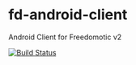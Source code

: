 fd-android-client
=================

Android Client for Freedomotic v2

[![Build Status](https://travis-ci.org/freedomotic/fd-android-client.svg?branch=ci-pipeline)](https://travis-ci.org/freedomotic/fd-android-client)
